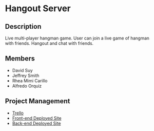 # Hangout Server

## Description

Live multi-player hangman game. User can join a live game of hangman with friends. Hangout and chat with friends.

## Members

- David Suy
- Jeffrey Smith
- Rhea Mimi Carillo
- Alfredo Orquiz

## Project Management

- [Trello](https://trello.com/b/QmnI6hI4/hangout)
- [Front-end Deployed Site](https://hangout-live.netlify.app)
- [Back-end Deployed Site](https://hangout-live-backend.herokuapp.com)

